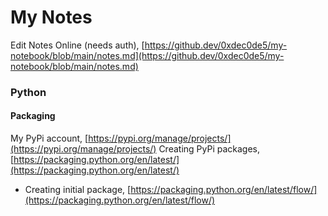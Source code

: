# My Notes

Edit Notes Online (needs auth), [https://github.dev/0xdec0de5/my-notebook/blob/main/notes.md](https://github.dev/0xdec0de5/my-notebook/blob/main/notes.md)

### Python

#### Packaging

My PyPi account, [https://pypi.org/manage/projects/](https://pypi.org/manage/projects/)
Creating PyPi packages, [https://packaging.python.org/en/latest/](https://packaging.python.org/en/latest/)
- Creating initial package, [https://packaging.python.org/en/latest/flow/](https://packaging.python.org/en/latest/flow/)
